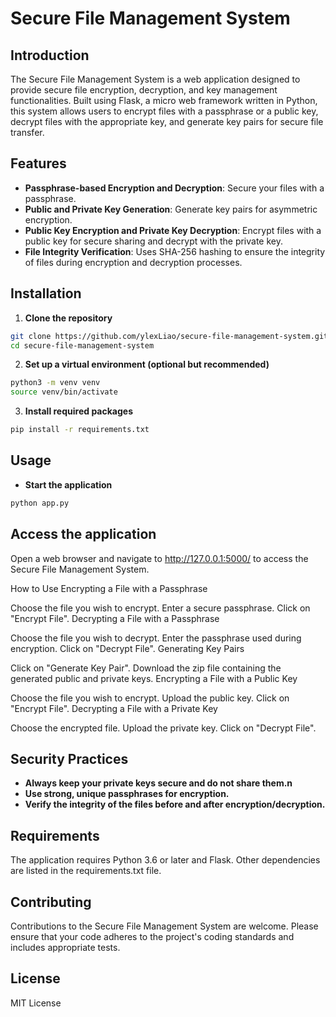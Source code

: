 # Secure File Management System

## Introduction
The Secure File Management System is a web application designed to provide secure file encryption, decryption, and key management functionalities. Built using Flask, a micro web framework written in Python, this system allows users to encrypt files with a passphrase or a public key, decrypt files with the appropriate key, and generate key pairs for secure file transfer.

## Features
- **Passphrase-based Encryption and Decryption**: Secure your files with a passphrase.
- **Public and Private Key Generation**: Generate key pairs for asymmetric encryption.
- **Public Key Encryption and Private Key Decryption**: Encrypt files with a public key for secure sharing and decrypt with the private key.
- **File Integrity Verification**: Uses SHA-256 hashing to ensure the integrity of files during encryption and decryption processes.

## Installation

1. **Clone the repository**
```bash
git clone https://github.com/ylexLiao/secure-file-management-system.git
cd secure-file-management-system
```

2. **Set up a virtual environment (optional but recommended)**
```bash
python3 -m venv venv
source venv/bin/activate
```
3. **Install required packages**
```bash
pip install -r requirements.txt
```
## Usage
- **Start the application**
```bash
python app.py
```
## Access the application
Open a web browser and navigate to http://127.0.0.1:5000/ to access the Secure File Management System.

How to Use
Encrypting a File with a Passphrase

Choose the file you wish to encrypt.
Enter a secure passphrase.
Click on "Encrypt File".
Decrypting a File with a Passphrase

Choose the file you wish to decrypt.
Enter the passphrase used during encryption.
Click on "Decrypt File".
Generating Key Pairs

Click on "Generate Key Pair".
Download the zip file containing the generated public and private keys.
Encrypting a File with a Public Key

Choose the file you wish to encrypt.
Upload the public key.
Click on "Encrypt File".
Decrypting a File with a Private Key

Choose the encrypted file.
Upload the private key.
Click on "Decrypt File".

## Security Practices

- **Always keep your private keys secure and do not share them.n**
- **Use strong, unique passphrases for encryption.**
- **Verify the integrity of the files before and after encryption/decryption.**

## Requirements
The application requires Python 3.6 or later and Flask. Other dependencies are listed in the requirements.txt file.

## Contributing
Contributions to the Secure File Management System are welcome. Please ensure that your code adheres to the project's coding standards and includes appropriate tests.

## License
MIT License